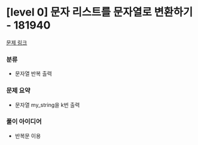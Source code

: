 # [level 0] 문자 리스트를 문자열로 변환하기 - 181940

[문제 링크](https://school.programmers.co.kr/learn/courses/30/lessons/181940)

### 분류
- 문자열 반복 출력

### 문제 요약
- 문자열 my_string을 k번 출력

### 풀이 아이디어
- 반복문 이용